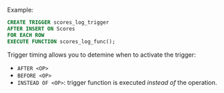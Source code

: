 Example:

```sql
CREATE TRIGGER scores_log_trigger
AFTER INSERT ON Scores
FOR EACH ROW 
EXECUTE FUNCTION scores_log_func();
```

Trigger timing allows you to detemine when to activate the trigger:
- `AFTER <OP>`
- `BEFORE <OP>`
- `INSTEAD OF <OP>`: trigger function is executed *instead of* the operation.
